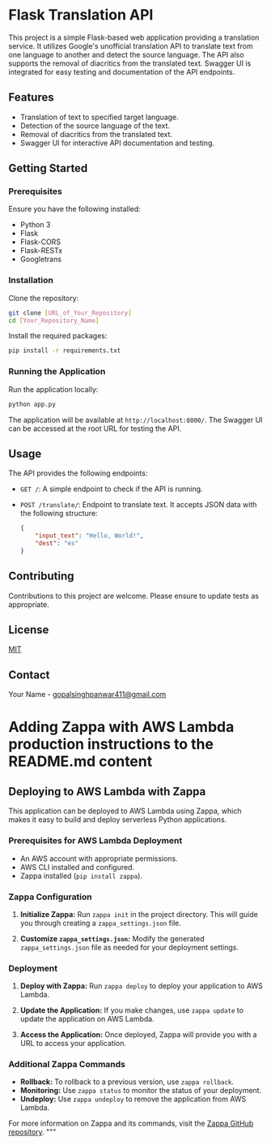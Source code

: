 
# Flask Translation API

This project is a simple Flask-based web application providing a translation service. It utilizes Google's unofficial translation API to translate text from one language to another and detect the source language. The API also supports the removal of diacritics from the translated text. Swagger UI is integrated for easy testing and documentation of the API endpoints.

## Features

- Translation of text to specified target language.
- Detection of the source language of the text.
- Removal of diacritics from the translated text.
- Swagger UI for interactive API documentation and testing.

## Getting Started

### Prerequisites

Ensure you have the following installed:
- Python 3
- Flask
- Flask-CORS
- Flask-RESTx
- Googletrans

### Installation

Clone the repository:

```bash
git clone [URL_of_Your_Repository]
cd [Your_Repository_Name]
```

Install the required packages:

```bash
pip install -r requirements.txt
```

### Running the Application

Run the application locally:

```bash
python app.py
```

The application will be available at `http://localhost:8000/`. The Swagger UI can be accessed at the root URL for testing the API.

## Usage

The API provides the following endpoints:

- `GET /`: A simple endpoint to check if the API is running.
- `POST /translate/`: Endpoint to translate text. It accepts JSON data with the following structure:

  ```json
  {
      "input_text": "Hello, World!",
      "dest": "es"
  }
  ```

## Contributing

Contributions to this project are welcome. Please ensure to update tests as appropriate.

## License

[MIT](https://choosealicense.com/licenses/mit/)

## Contact

Your Name - gopalsinghpanwar411@gmail.com

# Adding Zappa with AWS Lambda production instructions to the README.md content

## Deploying to AWS Lambda with Zappa

This application can be deployed to AWS Lambda using Zappa, which makes it easy to build and deploy serverless Python applications.

### Prerequisites for AWS Lambda Deployment

- An AWS account with appropriate permissions.
- AWS CLI installed and configured.
- Zappa installed (`pip install zappa`).

### Zappa Configuration

1. **Initialize Zappa:** Run `zappa init` in the project directory. This will guide you through creating a `zappa_settings.json` file.

2. **Customize `zappa_settings.json`:** Modify the generated `zappa_settings.json` file as needed for your deployment settings.

### Deployment

1. **Deploy with Zappa:** Run `zappa deploy` to deploy your application to AWS Lambda.

2. **Update the Application:** If you make changes, use `zappa update` to update the application on AWS Lambda.

3. **Access the Application:** Once deployed, Zappa will provide you with a URL to access your application.

### Additional Zappa Commands

- **Rollback:** To rollback to a previous version, use `zappa rollback`.
- **Monitoring:** Use `zappa status` to monitor the status of your deployment.
- **Undeploy:** Use `zappa undeploy` to remove the application from AWS Lambda.

For more information on Zappa and its commands, visit the [Zappa GitHub repository](https://github.com/Miserlou/Zappa).
"""
